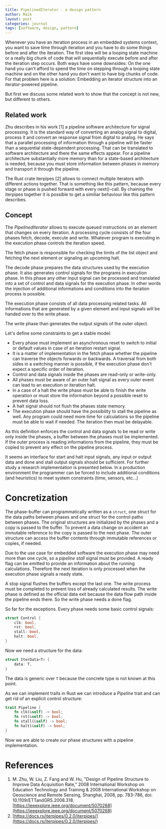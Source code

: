```yaml
---
title: PipelinedIterator - a design pattern
author: Maik
layout: post
categories: journal
tags: [software, design, pattern]
---
```


Whenever you have an iteration process in an embedded systems context, you want to save time through iteration and you have to do some things before and after the iteration. The first idea will be a looping state machine or a really big chunk of code that will sequentially execute before and after the iteration step occurs. Both ways have some downsides: On the one hand you can't afford to spend the time on stepping through a looping state machine and on the other hand you don't want to have big chunks of code. For that problem here is a solution: Embedding an iterator structure into an iterator-powered pipeline.

But first we discuss some related work to show that the concept is not new, but different to others.

## Related work
Zhu describes in his work [1] a pipeline software architecture for signal processing. It is the standard way of converting an analog signal to digital, process it and convert an response signal from digital to analog. He says that a parallel processing of information through a pipeline will be faster than a sequential state-dependent processing. That can be translated to software architecture and there the same effects appear. For a pipeline architecture substantially more memory than for a state-based architecture is needed, because you must store information between phases in memory and transport it through the pipeline.

The Rust crate iterpipes [2] allows to connect multiple iterators with different actions together. That is something like this pattern, because every stage or phase is pushed forward with every next()-call. By chaining the iterpipes together it is possible to get a similiar behaviour like this pattern describes.

## Concept
The *PipelinedIterator* allows to execute queued instructions on an element that changes on every iteration. A processing cycle consists of the four phases fetch, decode, execute and write. Whatever program is executing in the execution phase controls the iteration speed. 

The fetch phase is responsible for checking the limits of the list object and fetching the next element or signaling an upcoming halt.

The decode phase prepares the data structures used by the execution phase. It also generates control signals for the programs in execution phase. In this phase any other input signal can be processed and translated into a set of control and data signals for the execution phase. In other words the injection of additional informations and conditions into the iteration process is possible.

The execution phase consists of all data processing related tasks. All informations that are generated by a given element and input signals will be handed over to the write phase.

The write phase than generates the output signals of the outer object. 

Let's define some constraints to get a stable model:

 * Every phase must implement an asynchronous reset to switch to initial or default values in case of an iteration restart signal. 
 * It is a matter of implementation in the fetch phase whether the pipeline can traverse the objects forwards or backwards. A traversal from both sides in a switching manner is possible, if the execution phase don't expect a specific order of iteration.
 * Control and data signals inside the phases are read-only or write-only.
 * All phases must be aware of an outer halt signal as every outer event can lead to an execution or iteration halt.
 * In a case of a halt the write phase must be able to finish the write operation or must store the information beyond a possible reset to prevent data loss.
 * A halt signal should not flush the phases state memory. 
 * The execution phase should have the possibility to stall the pipeline as well. Any program could need more time for calculations so the pipeline must be able to wait if needed. The iteration then must be delayable.

As this definition enforces the control and data signals to be read or write only inside the phases, a buffer between the phases must be implemented. If the outer process is reading informations from the pipeline, they must be copied to prevent any effect on the pipeline process. 

It seems an interface for start and halt input signals, any input or output data and done and stall output signals should be sufficient. For further study a research implementation is presented below. In a production environment the programmer can be forced to include additional conditions (and heuristics) to meet system constraints (time, sensors, etc...)

# Concretization
The phase-buffer can programmatically written as a `struct`, one struct for the data paths between phases and one struct for the control paths between phases. The original structures are initialized by the phases and a copy is passed to the buffer. To prevent a data change on accident an immutable reference to the copy is passed to the next phase. The outer structure can access the buffer contents through immutable references or copies, if needed. 

Due to the use case for embedded software the execution phase may need more than one cycle, so a *pipeline stall* signal must be provided. A ready flag can be emitted to provide an information about the running calculations. Therefore the next iteration is only processed when the execution phase signals a ready state. 

A stop signal flushes the buffers except the last one. The write process must be completed to prevent loss of already calculated results. The write phase is defined as the official data exit because the data flow path inside the pipeline ends there. So the write phase needs a done flag.

So far for the exceptions. Every phase needs some basic control signals:

```rust
struct Control {
    clk: bool,
    rst: bool,
    stall: bool,
    halt: bool,
}
```

Now we need a structure for the data:

```rust
struct IterData<T> {
    data: T,
}
```

The data is generic over `T` because the concrete type is not known at this point.

As we can implement traits in Rust we can introduce a *Pipeline* trait and can get rid of an explicit control structure:

```rust
trait Pipeline {
    fn clk(&self) -> bool;
    fn rst(&self) -> bool;
    fn stall(&self) -> bool;
    fn halt(&self) -> bool;
}
```

Now we are able to create our phase structures with a pipeline implementation. 

<!-- TODO: write about phase implementations -->


# References
 1. M. Zhu, W. Liu, Z. Fang and W. Hu, "Design of Pipeline Structure to Improve Data Acquisition Rate," 2008 International Workshop on Education Technology and Training & 2008 International Workshop on Geoscience and Remote Sensing, Shanghai, 2008, pp. 783-786, doi: 10.1109/ETTandGRS.2008.318. [https://ieeexplore.ieee.org/document/5070268](https://ieeexplore.ieee.org/document/5070268)
 2. [https://docs.rs/iterpipes/0.2.0/iterpipes/](https://docs.rs/iterpipes/0.2.0/iterpipes/)
